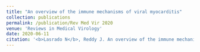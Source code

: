 ```yaml
---
title: "An overview of the immune mechanisms of viral myocarditis"
collection: publications
permalink: /publication/Rev Med Vir 2020
venue: 'Reviews in Medical Virology'
date: 2020-06-11
citation: '<b>Lasrado N</b>, Reddy J. An overview of the immune mechanisms of viral myocarditis. Rev Med Virol. 2020. <a href="https://doi.org/10.1002/rmv.2131">https://doi.org/10.1002/rmv.2131</a>'
---
```





